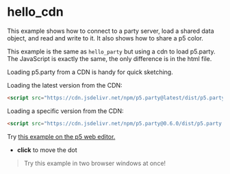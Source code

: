 # hello_cdn

This example shows how to connect to a party server, load a shared data object, and read and write to it. It also shows how to share a p5 color.

This example is the same as `hello_party` but using a cdn to load p5.party. The JavaScript is exactly the same, the only difference is in the html file.

Loading p5.party from a CDN is handy for quick sketching.

Loading the latest version from the CDN:

```html
<script src="https://cdn.jsdelivr.net/npm/p5.party@latest/dist/p5.party.js"></script>
```

Loading a specific version from the CDN:

```html
<script src="https://cdn.jsdelivr.net/npm/p5.party@0.6.0/dist/p5.party.js"></script>
```

Try [this example on the p5 web editor.](https://editor.p5js.org/jbakse/sketches/O3hvfPac2)

- **click** to move the dot

> Try this example in two browser windows at once!
